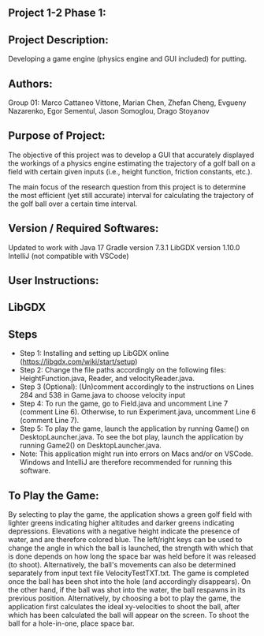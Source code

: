 Project 1-2 Phase 1:
----------------

Project Description:
--------------
Developing a game engine (physics engine and GUI included) for putting.

Authors:
--------
Group 01: Marco Cattaneo Vittone, Marian Chen, Zhefan Cheng, Evgueny Nazarenko, Egor Sementul, Jason Somoglou, Drago Stoyanov

Purpose of Project:
-------------------
The objective of this project was to develop a GUI that accurately displayed the workings of a physics engine estimating the trajectory of a golf ball on a field with certain given inputs (i.e., height function, friction constants, etc.).

The main focus of the research question from this project is to determine the most efficient (yet still accurate) interval for calculating the trajectory of the golf ball over a certain time interval.

Version / Required Softwares:
----------------
Updated to work with Java 17
Gradle version 7.3.1
LibGDX version 1.10.0
IntelliJ (not compatible with VSCode)

User Instructions:
------------------

LibGDX
------

Steps
-----
- Step 1: Installing and setting up LibGDX online (https://libgdx.com/wiki/start/setup)
- Step 2: Change the file paths accordingly on the following files: HeightFunction.java, Reader, and velocityReader.java.
- Step 3 (Optional): (Un)comment accordingly to the instructions on Lines 284 and 538 in Game.java to choose velocity input
- Step 4: To run the game, go to Field.java and uncomment Line 7 (comment Line 6). Otherwise, to run Experiment.java, uncomment Line 6 (comment Line 7).
- Step 5: To play the game, launch the application by running Game() on DesktopLauncher.java. To see the bot play, launch the application by running Game2() on DesktopLauncher.java.
- Note: This application might run into errors on Macs and/or on VSCode. Windows and IntelliJ are therefore recommended for running this software.

To Play the Game:
-----------------------------------
By selecting to play the game, the application shows a green golf field with lighter greens indicating higher altitudes and darker greens indicating depressions. Elevations with a negative height indicate the presence of water, and are therefore colored blue. The left/right keys can be used to change the angle in which the ball is launched, the strength with which that is done depends on how long the space bar was held before it was released (to shoot). Alternatively, the ball's movements can also be determined separately from input text file VelocityTestTXT.txt. The game is completed once the ball has been shot into the hole (and accordingly disappears). On the other hand, if the ball was shot into the water, the ball respawns in its previous position.
Alternatively, by choosing a bot to play the game, the application first calculates the ideal xy-velocities to shoot the ball, after which has been calculated the ball will appear on the screen. To shoot the ball for a hole-in-one, place space bar.